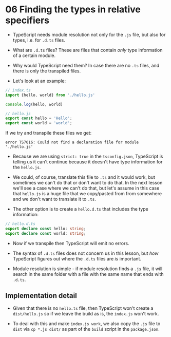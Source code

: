 # 06 Finding the types in relative specifiers

- TypeScript needs module resolution not only for the `.js` file, but also for types, i.e. for `.d.ts` files.

- What are `.d.ts` files? These are files that contain _only_ type information of a certain module.

- Why would TypeScript need them? In case there are no `.ts` files, and there is only the transpiled files.

- Let's look at an example:

```ts
// index.ts
import {hello, world} from './hello.js'

console.log(hello, world)

// hello.js
export const hello = 'Hello';
export const world = 'world';
```

If we try and transpile these files we get:

```
error TS7016: Could not find a declaration file for module './hello.js'
```

- Because we are using `strict: true` in the `tsconfig.json`, TypeScript is telling us it can't continue because
  it doesn't have type information for the `hello.js`.

- We could, of course, translate this file to `.ts` and it would work, but sometimes we can't do that or
  don't want to do that. In the next lesson we'll see a case where we can't do that, but let's assume in this case
  that `hello.js` is a huge file that we copy/pasted from from somewhere and we don't want to translate it to `.ts`.

- The other option is to create a `hello.d.ts` that includes the type information:

```ts
// hello.d.ts
export declare const hello: string;
export declare const world: string;
```

- Now if we transpile then TypeScript will emit no errors.

- The syntax of `.d.ts` files does not concern us in this lesson, but _how_ TypeScript figures out where the
  `.d.ts` files are _is_ important.

- Module resolution is simple - if module resolution finds a `.js` file, it will search in the same folder
  with a file with the same name that ends with `.d.ts`.

## Implementation detail

- Given that there is no `hello.ts` file, then TypeScript won't create a `dist/hello.js` so if we leave the build
  as is, the `index.js` won't work.

- To deal with this and make `index.js work`, we also copy the `.js` file to `dist` via `cp *.js dist/`
  as part of the `build` script in the `package.json`.
